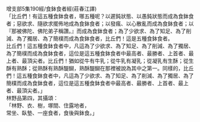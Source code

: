 增支部5集190經/食鉢食者經(莊春江譯)  
「比丘們！有這五種食鉢食者，哪五種呢？以遲鈍狀態、以愚鈍狀態而成為食鉢食者；惡欲求、隨欲求擺佈地成為食鉢食者；以發瘋、以心散亂而成為食鉢食者；以『那被佛陀、佛陀弟子稱讚。』而成為食鉢食者；為了少欲求、為了知足、為了削減、為了獨居、為了簡樸而成為食鉢食者，比丘們！這是五種食鉢食者。  
比丘們！這五種食鉢食者中，凡這為了少欲求、為了知足、為了削減、為了獨居、為了簡樸而成為食鉢食者，這位是這五種食鉢食者中最高者、最勝者、上首者、最上者、最頂尖者。比丘們！猶如從牛有牛乳；從牛乳有凝乳；從凝乳有生酥；從生酥有熟酥；從熟酥有熟酥醍醐，熟酥醍醐在那裡被說為其中之第一。同樣的，比丘們！這五種食鉢食者中，凡這為了少欲求、為了知足、為了削減、為了獨居、為了簡樸而成為食鉢食者，這位是這五種食鉢食者中最高者、最勝者、上首者、最上者、最頂尖者。」  
林野品第四，其攝頌：  
「林野、衣、樹，塚間、住露地者，  
常坐、臥墊、一座食者，食後與鉢食。」  
  
  
